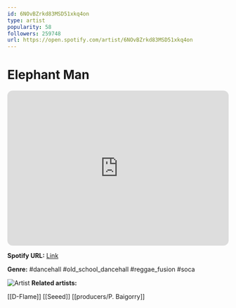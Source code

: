 ```yaml
---
id: 6NOvBZrkd83MSD51xkq4on
type: artist
popularity: 58
followers: 259748
url: https://open.spotify.com/artist/6NOvBZrkd83MSD51xkq4on
---
```

# Elephant Man

<iframe style="border-radius:12px" src="https://open.spotify.com/embed/artist/6NOvBZrkd83MSD51xkq4on" width="100%" height="352" frameBorder="0" allowfullscreen="" allow="autoplay; clipboard-write; encrypted-media; fullscreen; picture-in-picture" loading="lazy"></iframe>

**Spotify URL:** [Link](https://open.spotify.com/artist/6NOvBZrkd83MSD51xkq4on)

**Genre:**  #dancehall #old_school_dancehall #reggae_fusion #soca

![Artist](https://i.scdn.co/image/34d511cb4ddbf32bc882f904255d8d4cda721ecc)
**Related artists:**

[[D-Flame]]
[[Seeed]]
[[producers/P. Baigorry]]
